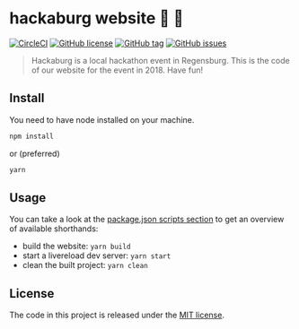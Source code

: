 # hackaburg website :rocket: :european_castle:

[![CircleCI](https://circleci.com/gh/hackaburg/website.svg?style=svg)](https://circleci.com/gh/hackaburg/website)
[![GitHub license](https://img.shields.io/github/license/hackaburg/website.svg)](https://github.com/hackaburg/website/LICENSE)
[![GitHub tag](https://img.shields.io/github/tag/hackaburg/website.svg)](https://github.com/hackaburg/website)
[![GitHub issues](https://img.shields.io/github/issues/hackaburg/website.svg)](https://github.com/hackaburg/website/issues)

> Hackaburg is a local hackathon event in Regensburg. This is the code of our website for the event in 2018. Have fun!


## Install
You need to have node installed on your machine.

```bash
npm install
```
or (preferred)
```bash
yarn
```


## Usage

You can take a look at the [package.json scripts section](package.json) to get an overview of available shorthands:

* build the website: `yarn build`
* start a livereload dev server: `yarn start`
* clean the built project: `yarn clean`


## License

The code in this project is released under the [MIT license](LICENSE).

